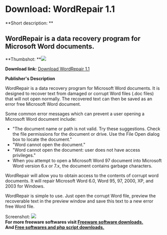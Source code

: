 # Download: WordRepair 1.1

**Short description: **

## WordRepair is a data recovery program for Microsoft Word documents.

  
**Thumbshot: **![](http://www.freewarefiles.com/screenshot/wordrepair11_md.gif)   
  
**Download link:** [Download WordRepair 1.1](http://freesoftwares.boysofts.com/WordRepair_program_26204.html)  
  

**Publisher's Description**  
  

WordRepair is a data recovery program for Microsoft Word documents. It is
designed to recover text from damaged or corrupt Word files (.doc files) that
will not open normally. The recovered text can then be saved as an error free
Microsoft Word document.

Some common error messages which can prevent a user opening a Microsoft Word
document include:

  * "The document name or path is not valid. Try these suggestions. Check the file permissions for the document or drive. Use the File Open dialog box to locate the document." 
  * "Word cannot open the document." 
  * "Word cannot open the document: user does not have access privileges." 
  * When you attempt to open a Microsoft Word 97 document into Microsoft Word version 6.x or 7.x, the document contains garbage characters. 

WordRepair will allow you to obtain access to the contents of corrupt word
documents. It will repair Microsoft Word 6.0, Word 95, 97, 2000, XP, and 2003
for Windows.

WordRepair is simple to use. Just open the corrupt Word file, preview the
recoverable text in the preview window and save this text to a new error free
Word file.

  
  
Screenshot: ![](http://www.freewarefiles.com/screenshot/wordrepair11.gif)  
**For more freeware softwares visit [Freeware software downloads.](http://freesoftwares.boysofts.com/)**   
**And [Free softwares and php script downloads.](http://www.boysofts.com/)**

